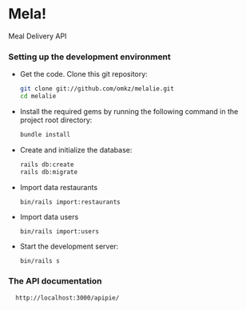 # Mela!

Meal Delivery API


### Setting up the development environment

- Get the code. Clone this git repository:

  ```bash
  git clone git://github.com/omkz/melalie.git
  cd melalie  
  ```

- Install the required gems by running the following command in the project root directory:

  ```bash
  bundle install
  ```

- Create and initialize the database:

  ```bash
  rails db:create
  rails db:migrate
  ```
- Import data restaurants
  ```
  bin/rails import:restaurants
  ```
  
- Import data users
  ```
  bin/rails import:users
  ```

- Start the development server:

  ```bash
  bin/rails s
  ```

### The API documentation
  ```
    http://localhost:3000/apipie/
  ```